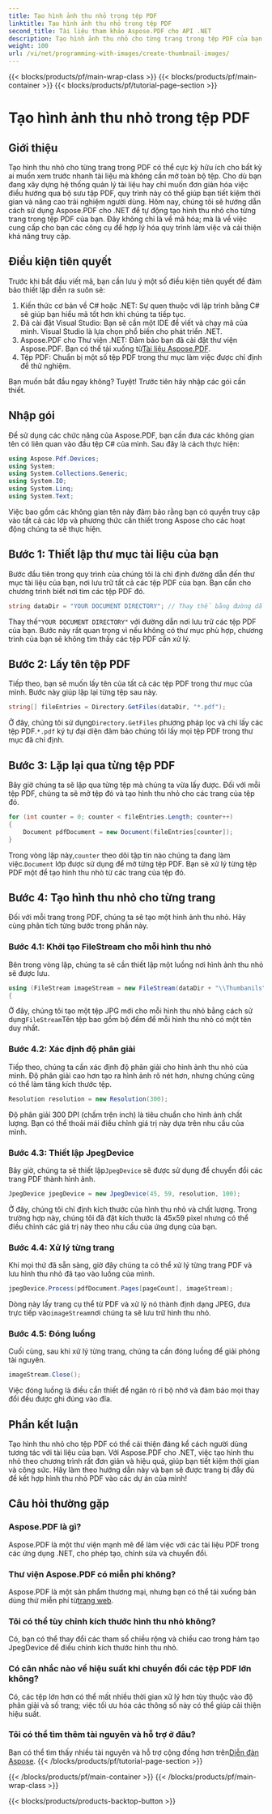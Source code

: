```yaml
---
title: Tạo hình ảnh thu nhỏ trong tệp PDF
linktitle: Tạo hình ảnh thu nhỏ trong tệp PDF
second_title: Tài liệu tham khảo Aspose.PDF cho API .NET
description: Tạo hình ảnh thu nhỏ cho từng trang trong tệp PDF của bạn một cách dễ dàng bằng Aspose.PDF cho .NET. Nâng cao trải nghiệm xem trước tài liệu của bạn.
weight: 100
url: /vi/net/programming-with-images/create-thumbnail-images/
---
```


{{< blocks/products/pf/main-wrap-class >}}
{{< blocks/products/pf/main-container >}}
{{< blocks/products/pf/tutorial-page-section >}}

# Tạo hình ảnh thu nhỏ trong tệp PDF

## Giới thiệu

Tạo hình thu nhỏ cho từng trang trong PDF có thể cực kỳ hữu ích cho bất kỳ ai muốn xem trước nhanh tài liệu mà không cần mở toàn bộ tệp. Cho dù bạn đang xây dựng hệ thống quản lý tài liệu hay chỉ muốn đơn giản hóa việc điều hướng qua bộ sưu tập PDF, quy trình này có thể giúp bạn tiết kiệm thời gian và nâng cao trải nghiệm người dùng. Hôm nay, chúng tôi sẽ hướng dẫn cách sử dụng Aspose.PDF cho .NET để tự động tạo hình thu nhỏ cho từng trang trong tệp PDF của bạn. Đây không chỉ là về mã hóa; mà là về việc cung cấp cho bạn các công cụ để hợp lý hóa quy trình làm việc và cải thiện khả năng truy cập.

## Điều kiện tiên quyết

Trước khi bắt đầu viết mã, bạn cần lưu ý một số điều kiện tiên quyết để đảm bảo thiết lập diễn ra suôn sẻ:

1. Kiến thức cơ bản về C# hoặc .NET: Sự quen thuộc với lập trình bằng C# sẽ giúp bạn hiểu mã tốt hơn khi chúng ta tiếp tục.
2. Đã cài đặt Visual Studio: Bạn sẽ cần một IDE để viết và chạy mã của mình. Visual Studio là lựa chọn phổ biến cho phát triển .NET.
3. Aspose.PDF cho Thư viện .NET: Đảm bảo bạn đã cài đặt thư viện Aspose.PDF. Bạn có thể tải xuống từ[Tài liệu Aspose.PDF](https://reference.aspose.com/pdf/net/).
4. Tệp PDF: Chuẩn bị một số tệp PDF trong thư mục làm việc được chỉ định để thử nghiệm.

Bạn muốn bắt đầu ngay không? Tuyệt! Trước tiên hãy nhập các gói cần thiết.

## Nhập gói

Để sử dụng các chức năng của Aspose.PDF, bạn cần đưa các không gian tên có liên quan vào đầu tệp C# của mình. Sau đây là cách thực hiện:

```csharp
using Aspose.Pdf.Devices;
using System;
using System.Collections.Generic;
using System.IO;
using System.Linq;
using System.Text;
```

Việc bao gồm các không gian tên này đảm bảo rằng bạn có quyền truy cập vào tất cả các lớp và phương thức cần thiết trong Aspose cho các hoạt động chúng ta sẽ thực hiện.

## Bước 1: Thiết lập thư mục tài liệu của bạn

Bước đầu tiên trong quy trình của chúng tôi là chỉ định đường dẫn đến thư mục tài liệu của bạn, nơi lưu trữ tất cả các tệp PDF của bạn. Bạn cần cho chương trình biết nơi tìm các tệp PDF đó. 

```csharp
string dataDir = "YOUR DOCUMENT DIRECTORY"; // Thay thế bằng đường dẫn thư mục thực tế của bạn
```

 Thay thế`"YOUR DOCUMENT DIRECTORY"` với đường dẫn nơi lưu trữ các tệp PDF của bạn. Bước này rất quan trọng vì nếu không có thư mục phù hợp, chương trình của bạn sẽ không tìm thấy các tệp PDF cần xử lý.

## Bước 2: Lấy tên tệp PDF

Tiếp theo, bạn sẽ muốn lấy tên của tất cả các tệp PDF trong thư mục của mình. Bước này giúp lặp lại từng tệp sau này. 

```csharp
string[] fileEntries = Directory.GetFiles(dataDir, "*.pdf");
```

 Ở đây, chúng tôi sử dụng`Directory.GetFiles` phương pháp lọc và chỉ lấy các tệp PDF.`*.pdf` ký tự đại diện đảm bảo chúng tôi lấy mọi tệp PDF trong thư mục đã chỉ định. 

## Bước 3: Lặp lại qua từng tệp PDF

Bây giờ chúng ta sẽ lặp qua từng tệp mà chúng ta vừa lấy được. Đối với mỗi tệp PDF, chúng ta sẽ mở tệp đó và tạo hình thu nhỏ cho các trang của tệp đó. 

```csharp
for (int counter = 0; counter < fileEntries.Length; counter++)
{
    Document pdfDocument = new Document(fileEntries[counter]);
}
```

 Trong vòng lặp này,`counter` theo dõi tập tin nào chúng ta đang làm việc.`Document` lớp được sử dụng để mở từng tệp PDF. Bạn sẽ xử lý từng tệp PDF một để tạo hình thu nhỏ từ các trang của tệp đó.

## Bước 4: Tạo hình thu nhỏ cho từng trang

Đối với mỗi trang trong PDF, chúng ta sẽ tạo một hình ảnh thu nhỏ. Hãy cùng phân tích từng bước trong phần này.

### Bước 4.1: Khởi tạo FileStream cho mỗi hình thu nhỏ

Bên trong vòng lặp, chúng ta sẽ cần thiết lập một luồng nơi hình ảnh thu nhỏ sẽ được lưu.

```csharp
using (FileStream imageStream = new FileStream(dataDir + "\\Thumbanils" + counter.ToString() + "_" + pageCount + ".jpg", FileMode.Create))
{
```

 Ở đây, chúng tôi tạo một tệp JPG mới cho mỗi hình thu nhỏ bằng cách sử dụng`FileStream`Tên tệp bao gồm bộ đếm để mỗi hình thu nhỏ có một tên duy nhất.

### Bước 4.2: Xác định độ phân giải

Tiếp theo, chúng ta cần xác định độ phân giải cho hình ảnh thu nhỏ của mình. Độ phân giải cao hơn tạo ra hình ảnh rõ nét hơn, nhưng chúng cũng có thể làm tăng kích thước tệp.

```csharp
Resolution resolution = new Resolution(300);
```

Độ phân giải 300 DPI (chấm trên inch) là tiêu chuẩn cho hình ảnh chất lượng. Bạn có thể thoải mái điều chỉnh giá trị này dựa trên nhu cầu của mình.

### Bước 4.3: Thiết lập JpegDevice

 Bây giờ, chúng ta sẽ thiết lập`JpegDevice` sẽ được sử dụng để chuyển đổi các trang PDF thành hình ảnh.

```csharp
JpegDevice jpegDevice = new JpegDevice(45, 59, resolution, 100);
```

Ở đây, chúng tôi chỉ định kích thước của hình thu nhỏ và chất lượng. Trong trường hợp này, chúng tôi đã đặt kích thước là 45x59 pixel nhưng có thể điều chỉnh các giá trị này theo nhu cầu của ứng dụng của bạn.

### Bước 4.4: Xử lý từng trang

Khi mọi thứ đã sẵn sàng, giờ đây chúng ta có thể xử lý từng trang PDF và lưu hình thu nhỏ đã tạo vào luồng của mình.

```csharp
jpegDevice.Process(pdfDocument.Pages[pageCount], imageStream);
```

 Dòng này lấy trang cụ thể từ PDF và xử lý nó thành định dạng JPEG, đưa trực tiếp vào`imageStream`nơi chúng ta sẽ lưu trữ hình thu nhỏ.

### Bước 4.5: Đóng luồng

Cuối cùng, sau khi xử lý từng trang, chúng ta cần đóng luồng để giải phóng tài nguyên.

```csharp
imageStream.Close();
```

Việc đóng luồng là điều cần thiết để ngăn rò rỉ bộ nhớ và đảm bảo mọi thay đổi đều được ghi đúng vào đĩa.

## Phần kết luận

Tạo hình thu nhỏ cho tệp PDF có thể cải thiện đáng kể cách người dùng tương tác với tài liệu của bạn. Với Aspose.PDF cho .NET, việc tạo hình thu nhỏ theo chương trình rất đơn giản và hiệu quả, giúp bạn tiết kiệm thời gian và công sức. Hãy làm theo hướng dẫn này và bạn sẽ được trang bị đầy đủ để kết hợp hình thu nhỏ PDF vào các dự án của mình!

## Câu hỏi thường gặp

### Aspose.PDF là gì?  
Aspose.PDF là một thư viện mạnh mẽ để làm việc với các tài liệu PDF trong các ứng dụng .NET, cho phép tạo, chỉnh sửa và chuyển đổi.

### Thư viện Aspose.PDF có miễn phí không?  
 Aspose.PDF là một sản phẩm thương mại, nhưng bạn có thể tải xuống bản dùng thử miễn phí từ[trang web](https://releases.aspose.com/).

### Tôi có thể tùy chỉnh kích thước hình thu nhỏ không?  
Có, bạn có thể thay đổi các tham số chiều rộng và chiều cao trong hàm tạo JpegDevice để điều chỉnh kích thước hình thu nhỏ.

### Có cân nhắc nào về hiệu suất khi chuyển đổi các tệp PDF lớn không?  
Có, các tệp lớn hơn có thể mất nhiều thời gian xử lý hơn tùy thuộc vào độ phân giải và số trang; việc tối ưu hóa các thông số này có thể giúp cải thiện hiệu suất.

### Tôi có thể tìm thêm tài nguyên và hỗ trợ ở đâu?  
 Bạn có thể tìm thấy nhiều tài nguyên và hỗ trợ cộng đồng hơn trên[Diễn đàn Aspose](https://forum.aspose.com/c/pdf/10).
{{< /blocks/products/pf/tutorial-page-section >}}

{{< /blocks/products/pf/main-container >}}
{{< /blocks/products/pf/main-wrap-class >}}

{{< blocks/products/products-backtop-button >}}
